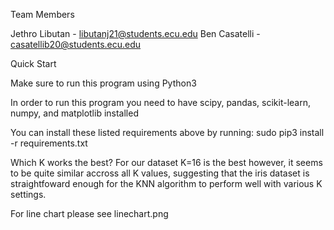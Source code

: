 Team Members

Jethro Libutan - libutanj21@students.ecu.edu
Ben Casatelli - casatellib20@students.ecu.edu

Quick Start

Make sure to run this program using Python3

In order to run this program you need to have scipy, pandas, scikit-learn, numpy, and matplotlib installed

You can install these listed requirements above by running:
sudo pip3 install -r requirements.txt

Which K works the best?
For our dataset K=16 is the best however, it seems to be quite similar accross all K values, suggesting that the iris dataset is straightfoward enough for the KNN algorithm to perform well with various K settings. 

For line chart please see linechart.png

